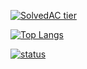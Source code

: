 
[![SolvedAC tier](http://mazassumnida.wtf/api/v2/generate_badge?boj=msphere)](https://solved.ac/msphere)


[![Top Langs](https://github-readme-stats.vercel.app/api/top-langs/?username=manguuu&layout=compact&hide=Visual%20Basic)](https://github.com/anuraghazra/github-readme-stats)


[![status](https://github-readme-streak-stats.herokuapp.com/?user=manguuu&)](#)
